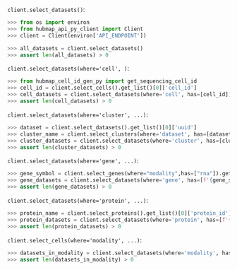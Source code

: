 `client.select_datasets()`:
```python
>>> from os import environ
>>> from hubmap_api_py_client import Client
>>> client = Client(environ['API_ENDPOINT'])

>>> all_datasets = client.select_datasets()
>>> assert len(all_datasets) > 0

```

`client.select_datasets(where='cell', )`:
```python
>>> from hubmap_cell_id_gen_py import get_sequencing_cell_id
>>> cell_id = client.select_cells().get_list()[0]['cell_id']
>>> cell_datasets = client.select_datasets(where='cell', has=[cell_id])
>>> assert len(cell_datasets) > 0

```

`client.select_datasets(where='cluster', ...)`:
```python
>>> dataset = client.select_datasets().get_list()[0]['uuid']
>>> cluster_name = client.select_clusters(where='dataset', has=[dataset]).get_list()[0]['grouping_name']
>>> cluster_datasets = client.select_datasets(where='cluster', has=[cluster_name])
>>> assert len(cluster_datasets) > 0

```

`client.select_datasets(where='gene', ...)`:
```python
>>> gene_symbol = client.select_genes(where="modality",has=["rna"]).get_list()[0]['gene_symbol']
>>> gene_datasets = client.select_datasets(where='gene', has=[f'{gene_symbol} > 1'], genomic_modality='rna', min_cell_percentage=0.0)
>>> assert len(gene_datasets) > 0

```

`client.select_datasets(where='protein', ...)`:
```python
>>> protein_name = client.select_proteins().get_list()[0]['protein_id']
>>> protein_datasets = client.select_datasets(where='protein', has=[f'{protein_name} > 1000'], min_cell_percentage=5.0)
>>> assert len(protein_datasets) > 0

```

`client.select_cells(where='modality', ...)`:
```python
>>> datasets_in_modality = client.select_datasets(where='modality', has=['rna'])
>>> assert len(datasets_in_modality) > 0

```